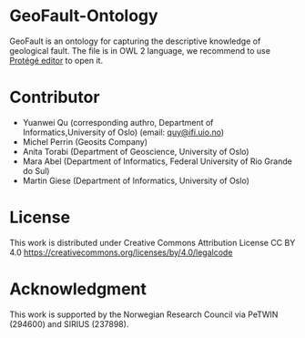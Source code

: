 # GeoFault-Ontology
GeoFault is an ontology for capturing the descriptive knowledge of geological fault.
The file is in OWL 2 language, we recommend to use [Protégé editor](https://protege.stanford.edu/) to open it.

# Contributor
- Yuanwei Qu (corresponding authro, Department of Informatics,University of Oslo) (email: quy@ifi.uio.no)
- Michel Perrin (Geosits Company)
- Anita Torabi (Department of Geoscience, University of Oslo)
- Mara Abel (Department of Informatics, Federal University of Rio Grande do Sul)
- Martin Giese (Department of Informatics, University of Oslo)

# License
This work is distributed under Creative Commons Attribution License CC BY 4.0 <https://creativecommons.org/licenses/by/4.0/legalcode>

# Acknowledgment
This work is supported by the Norwegian Research Council via PeTWIN (294600) and SIRIUS (237898).
